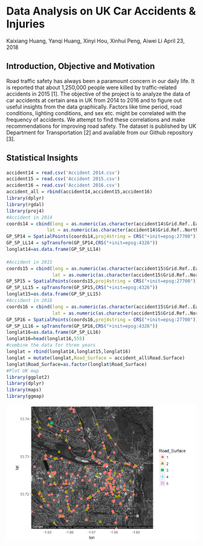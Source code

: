 Data Analysis on UK Car Accidents & Injuries
================
Kaixiang Huang, Yanqi Huang, Xinyi Hou, Xinhui Peng, Aiwei Li
April 23, 2018

Introduction, Objective and Motivation
--------------------------------------

Road traffic safety has always been a paramount concern in our daily life. It is reported that about 1,250,000 people were killed by traffic-related accidents in 2015 \[1\]. The objective of the project is to analyze the data of car accidents at certain area in UK from 2014 to 2016 and to figure out useful insights from the data graphically. Factors like time period, road conditions, lighting conditions, and sex etc. might be correlated with the frequency of accidents. We attempt to find these correlations and make recommendations for improving road safety. The dataset is published by UK Department for Transportation \[2\] and available from our Github repository \[3\].

Statistical Insights
--------------------

``` r
accident14 = read.csv('Accident 2014.csv')
accident15 = read.csv('Accident 2015.csv')
accident16 = read.csv('Accident 2016.csv')
accident_all = rbind(accident14,accident15,accident16)
library(dplyr)
library(rgdal)
library(proj4)
#Accident in 2014
coords14 = cbind(long = as.numeric(as.character(accident14$Grid.Ref..Easting)),
               lat = as.numeric(as.character(accident14$Grid.Ref..Northing)))
GP_SP14 = SpatialPoints(coords14,proj4string = CRS("+init=epsg:27700"))
GP_SP_LL14 = spTransform(GP_SP14,CRS("+init=epsg:4326"))
longlat14=as.data.frame(GP_SP_LL14)

#Accident in 2015
coords15 = cbind(long = as.numeric(as.character(accident15$Grid.Ref..Easting)),
                 lat = as.numeric(as.character(accident15$Grid.Ref..Northing)))
GP_SP15 = SpatialPoints(coords15,proj4string = CRS("+init=epsg:27700"))
GP_SP_LL15 = spTransform(GP_SP15,CRS("+init=epsg:4326"))
longlat15=as.data.frame(GP_SP_LL15)
#Accident in 2016 
coords16 = cbind(long = as.numeric(as.character(accident15$Grid.Ref..Easting)),
                 lat = as.numeric(as.character(accident15$Grid.Ref..Northing)))
GP_SP16 = SpatialPoints(coords16,proj4string = CRS("+init=epsg:27700"))
GP_SP_LL16 = spTransform(GP_SP16,CRS("+init=epsg:4326"))
longlat16=as.data.frame(GP_SP_LL16)
longlat16=head(longlat16,555)
#combine the data for three years 
longlat = rbind(longlat14,longlat15,longlat16)
longlat = mutate(longlat,Road_Surface = accident_all$Road.Surface)
longlat$Road_Surface=as.factor(longlat$Road_Surface)
#Plot UK map 
library(ggplot2)
library(dplyr)
library(maps)
library(ggmap)
```

![](Report_summary_files/figure-markdown_github/unnamed-chunk-2-1.png)

